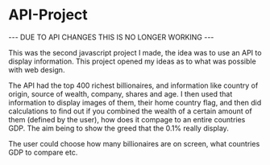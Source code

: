 # API-Project

--- DUE TO API CHANGES THIS IS NO LONGER WORKING ---

This was the second javascript project I made, the idea was to use an API to display information. This project opened my ideas as to what was possible with web design.

The API had the top 400 richest billionaires, and information like country of origin, source of wealth, company, shares and age. I then used that information to display images of them, their home country flag, and then did calculations to find out if you combined the wealth of a certain amount of them (defined by the user), how does it compage to an entire countries GDP. The aim being to show the greed that the 0.1% really display.

The user could choose how many billionaires are on screen, what countries GDP to compare etc.
